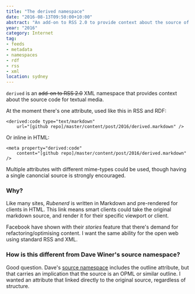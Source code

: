 ```yaml
---
title: "The derived namespace"
date: "2016-08-13T09:50:00+10:00"
abstract: "An add-on to RSS 2.0 to provide context about the source of textual media."
year: "2016"
category: Internet
tag:
- feeds
- metadata
- namespaces
- rdf
- rss
- xml
location: sydney
---
```

`derived` is an ~~add-on to RSS 2.0~~ XML namespace that provides context about the source code for textual media. 

At the moment there's one attribute, used like this in RSS and RDF:

    <derived:code type="text/markdown" 
        url="[github repo]/master/content/post/2016/derived.markdown" />

Or inline in HTML:

    <meta property="derived:code"
        content="[github repo]/master/content/post/2016/derived.markdown" />

Multiple attributes with different mime-types could be used, though having a single canoncial source is strongly encouraged.


### Why?

Like many sites, *Rubenerd* is written in Markdown and pre-rendered for clients in HTML. This link means smart clients could take the original markdown source, and render it for their specific viewport or client.

Facebook have shown with their *stories* feature that there's demand for refactoring/optimising content. I want the same ability for the open web using standard RSS and XML.


### How is this different from Dave Winer's source namespace?

Good question. Dave's [source namespace] includes the outline attribute, but that carries an implication that the source is an OPML or similar outline. I wanted an attribute that linked directly to the original source, regardless of structure.

[source namespace]: http://source.smallpict.com/2014/07/12/theSourceNamespace.html

